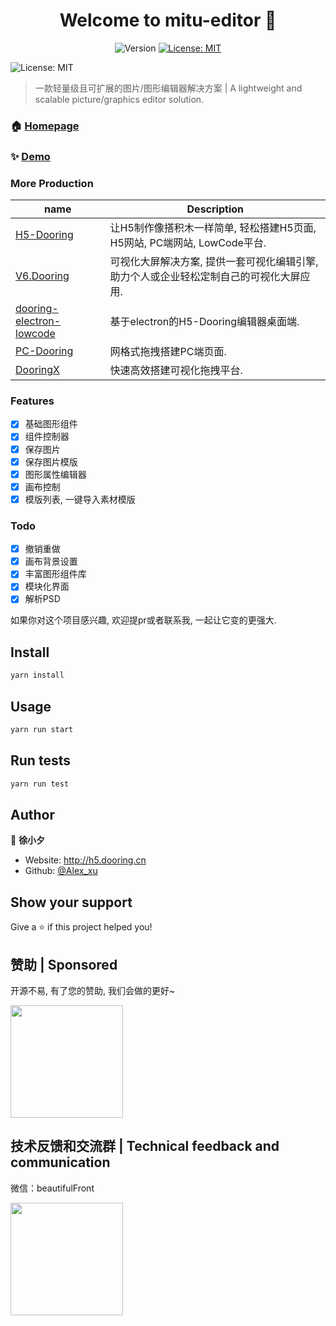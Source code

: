 <h1 align="center">Welcome to mitu-editor 👋</h1>
<p align="center">
  <img alt="Version" src="https://img.shields.io/badge/version-1.0-blue.svg?cacheSeconds=2592000" style="display:inline-block" />
  <a href="#" target="_blank">
    <img alt="License: MIT" src="https://img.shields.io/badge/License-MIT-yellow.svg" />
  </a>
</p>

<img alt="License: MIT" src="http://cdn.dooring.cn/dr/mitu.png" />

> 一款轻量级且可扩展的图片/图形编辑器解决方案  | A lightweight and scalable picture/graphics editor solution.

### 🏠 [Homepage](https://github.com/H5-Dooring/mitu-editor#readme)

### ✨ [Demo](http://h5.dooring.cn/mitu)

### More Production

| name      | Description |
| ----------- | ----------- |
| [H5-Dooring](https://github.com/MrXujiang/h5-Dooring)      | 让H5制作像搭积木一样简单, 轻松搭建H5页面, H5网站, PC端网站, LowCode平台.
| [V6.Dooring](https://github.com/MrXujiang/v6.dooring.public)   | 可视化大屏解决方案, 提供一套可视化编辑引擎, 助力个人或企业轻松定制自己的可视化大屏应用.        |
| [dooring-electron-lowcode](https://github.com/MrXujiang/dooring-electron-lowcode)   | 基于electron的H5-Dooring编辑器桌面端.        |
| [PC-Dooring](https://github.com/MrXujiang/pc-Dooring)   | 网格式拖拽搭建PC端页面.        |
| [DooringX](https://github.com/H5-Dooring/dooringx)   | 快速高效搭建可视化拖拽平台.        |

### Features
- [x] 基础图形组件
- [x] 组件控制器
- [x] 保存图片
- [x] 保存图片模版
- [x] 图形属性编辑器
- [x] 画布控制
- [x] 模版列表, 一键导入素材模版

### Todo
- [x] 撤销重做
- [x] 画布背景设置
- [x] 丰富图形组件库
- [x] 模块化界面
- [x] 解析PSD

如果你对这个项目感兴趣, 欢迎提pr或者联系我, 一起让它变的更强大.

## Install

```sh
yarn install
```

## Usage

```sh
yarn run start
```

## Run tests

```sh
yarn run test
```

## Author

👤 **徐小夕**

* Website: http://h5.dooring.cn
* Github: [@Alex\_xu](https://github.com/Alex\_xu)

## Show your support

Give a ⭐️ if this project helped you!

## 赞助 | Sponsored
开源不易, 有了您的赞助, 我们会做的更好~

<img src="http://cdn.dooring.cn/dr/WechatIMG2.jpeg" width="180px" />

## 技术反馈和交流群 | Technical feedback and communication
微信：beautifulFront

<img src="http://cdn.dooring.cn/dr/qtqd_code.png" width="180px" />
